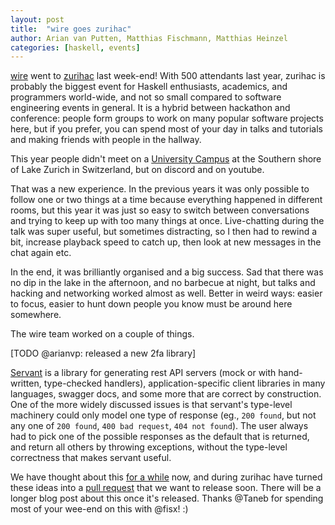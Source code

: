 ```yaml
---
layout: post
title:  "wire goes zurihac"
author: Arian van Putten, Matthias Fischmann, Matthias Heinzel
categories: [haskell, events]
---
```


[wire](wire.com) went to [zurihac](https://zfoh.ch/zurihac2020/) last
week-end!  With 500 attendants last year, zurihac is probably the
biggest event for Haskell enthusiasts, academics, and programmers
world-wide, and not so small compared to software engineering events
in general.  It is a hybrid between hackathon and conference: people
form groups to work on many popular software projects here, but if you
prefer, you can spend most of your day in talks and tutorials and
making friends with people in the hallway.

This year people didn't meet on a [University
Campus](https://www.hsr.ch/) at the Southern shore of Lake Zurich in
Switzerland, but on discord and on youtube.

That was a new experience.  In the previous years it was only possible
to follow one or two things at a time because everything happened in
different rooms, but this year it was just so easy to switch between
conversations and trying to keep up with too many things at once.
Live-chatting during the talk was super useful, but sometimes
distracting, so I then had to rewind a bit, increase playback speed to
catch up, then look at new messages in the chat again etc.

In the end, it was brilliantly organised and a big success.  Sad that
there was no dip in the lake in the afternoon, and no barbecue at
night, but talks and hacking and networking worked almost as well.
Better in weird ways: easier to focus, easier to hunt down people you
know must be around here somewhere.

The wire team worked on a couple of things.

[TODO @arianvp: released a new 2fa library]

[Servant](https://github.com/haskell-servant/servant) is a library for
generating rest API servers (mock or with hand-written, type-checked
handlers), application-specific client libraries in many languages,
swagger docs, and some more that are correct by construction.  One of
the more widely discussed issues is that servant's type-level
machinery could only model one type of response (eg., `200 found`, but
not any one of `200 found`, `400 bad request`, `404 not found`).  The
user always had to pick one of the possible responses as the default
that is returned, and return all others by throwing exceptions,
without the type-level correctness that makes servant useful.

We have thought about this [for a
while](https://github.com/wireapp/servant-uverb) now, and during
zurihac have turned these ideas into a [pull
request](https://github.com/haskell-servant/servant/pull/1314) that we
want to release soon.  There will be a longer blog post about this
once it's released.  Thanks @Taneb for spending most of your wee-end
on this with @fisx!  :)
